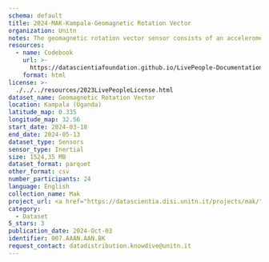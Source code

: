 ```yaml
---
schema: default
title: 2024-MAK-Kampala-Geomagnetic Rotation Vector
organization: Unitn
notes: The geomagnetic rotation vector sensor consists of an accelerometer + magnetometer which helps in conserving battery while using apps like Gmaps, Compass, etc. That sensor helps in finding where the phone is pointed at, with respect to the  magnetic poles and the phones orientation (landscape or portrait).  It is part of the Makerere data collection, which contains data about the everyday life activities of students coming from Makerere University located in Uganda. The data were collected via questionnaires, data coming from 30 smartphone sensors associated to thousand self-reported annotations over a period of 8 weeks.
resources:
  - name: Codebook
    url: >-
      https://datascientiafoundation.github.io/LivePeople-Documentation/codebooks/2024-MAK-Kampala-geomagneticrotationvector.html
    format: html
license: >-
  ./../../resources/2023LivePeopleLicense.html
dataset_name: Geomagnetic Rotation Vector
location: Kampala (Uganda)
latitude_map: 0.335
longitude_map: 32.56
start_date: 2024-03-18 
end_date: 2024-05-13 
dataset_type: Sensors
sensor_type: Inertial
size: 1524,35 MB
dataset_format: parquet
other_format: csv
number_participants: 24
language: English
collection_name: Mak
project_url: <a href="https://datascientia.disi.unitn.it/projects/mak/">https://datascientia.disi.unitn.it/projects/mak/</a>
category:
  - Dataset
5_stars: 3
publication_date: 2024-Oct-03
identifier: 007.AAAN.AAN.BK
request_contact: datadistribution.knowdive@unitn.it
---
```

